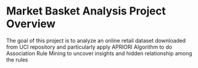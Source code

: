 # Market Basket Analysis Project Overview

The goal of this project is to analyze an online retail dataset downloaded from UCI repository and particularly apply APRIORI Algorithm to do Association Rule Mining to uncover insights and hidden relationship among the rules
